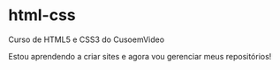 # html-css
 Curso de HTML5 e CSS3 do CusoemVideo

Estou aprendendo a criar sites e agora vou gerenciar meus repositórios!